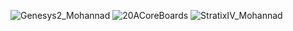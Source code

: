 ![Genesys2_Mohannad](https://github.com/user-attachments/assets/c9e6dcc7-d433-4d9c-a269-b7932282993d)
![20ACoreBoards](https://github.com/user-attachments/assets/aa796c9b-c7ef-4afa-87ea-cc5458fcde32)
![StratixIV_Mohannad](https://github.com/user-attachments/assets/a6221061-450b-4bf0-b97a-cbc42547ff33)
